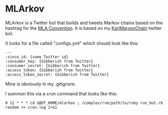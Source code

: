 # MLArkov

MLArkov is a Twitter bot that builds and tweets Markov chains based on the hashtag for the [MLA Convention](http://mla.org/convention). It is based on my [KarlMarxovChain](https://github.com/muziejus/karlmarxovchain) twitter bot.

It looks for a file called "configs.yml" which should look like this:

```
---
:since_id: {some Twitter id}
:consumer_key: {Gibberish from Twitter}
:consumer_secret: {Gibberish from Twitter}
:access_token: {Gibberish from Twitter}
:access_token_secret: {Gibberish from Twitter}
```

Mine is obviously in my .gitignore. 

I summon this via a cron command that looks like this:

```
0 12 * * * cd $BOT_HOME/mlarkov ; /complex/rvm/path/to/ruby run_bot.rb random >> cron.log 2>&1 
```
